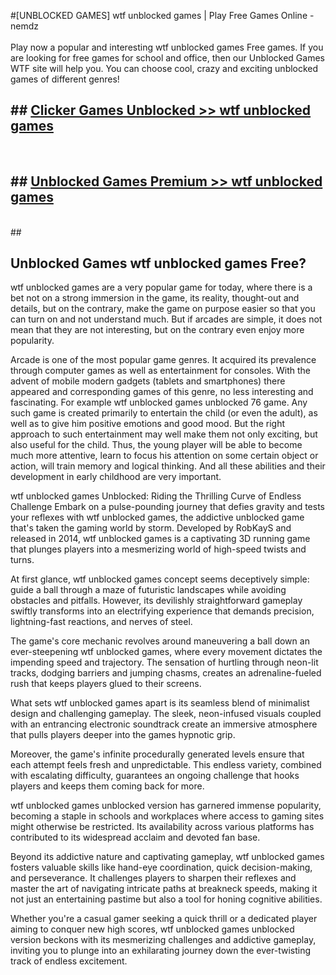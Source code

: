 #[UNBLOCKED GAMES] wtf unblocked games | Play Free Games Online - nemdz <br>
<br>
Play now a popular and interesting wtf unblocked games Free games. If you are looking for free games for school and office, then our Unblocked Games WTF site will help you. You can choose cool, crazy and exciting unblocked games of different genres!


## ##  [Clicker Games Unblocked >> wtf unblocked games](http://freeplayer.one?title=wtf_unblocked_games&ref=22)
  <br>

##  ## [Unblocked Games Premium >> wtf unblocked games](http://freeplayer.one?title=wtf_unblocked_games&ref=22)
  <br>
  ##



## Unblocked Games wtf unblocked games Free?

wtf unblocked games are a very popular game for today, where there is a bet not on a strong immersion in the game, its reality, thought-out and details, but on the contrary, make the game on purpose easier so that you can turn on and not understand much. But if arcades are simple, it does not mean that they are not interesting, but on the contrary even enjoy more popularity.

Arcade is one of the most popular game genres. It acquired its prevalence through computer games as well as entertainment for consoles. With the advent of mobile modern gadgets (tablets and smartphones) there appeared and corresponding games of this genre, no less interesting and fascinating. For example wtf unblocked games unblocked 76 game. Any such game is created primarily to entertain the child (or even the adult), as well as to give him positive emotions and good mood. But the right approach to such entertainment may well make them not only exciting, but also useful for the child. Thus, the young player will be able to become much more attentive, learn to focus his attention on some certain object or action, will train memory and logical thinking. And all these abilities and their development in early childhood are very important.

wtf unblocked games Unblocked: Riding the Thrilling Curve of Endless Challenge
Embark on a pulse-pounding journey that defies gravity and tests your reflexes with wtf unblocked games, the addictive unblocked game that's taken the gaming world by storm. Developed by RobKayS and released in 2014, wtf unblocked games is a captivating 3D running game that plunges players into a mesmerizing world of high-speed twists and turns.

At first glance, wtf unblocked games concept seems deceptively simple: guide a ball through a maze of futuristic landscapes while avoiding obstacles and pitfalls. However, its devilishly straightforward gameplay swiftly transforms into an electrifying experience that demands precision, lightning-fast reactions, and nerves of steel.

The game's core mechanic revolves around maneuvering a ball down an ever-steepening wtf unblocked games, where every movement dictates the impending speed and trajectory. The sensation of hurtling through neon-lit tracks, dodging barriers and jumping chasms, creates an adrenaline-fueled rush that keeps players glued to their screens.

What sets wtf unblocked games apart is its seamless blend of minimalist design and challenging gameplay. The sleek, neon-infused visuals coupled with an entrancing electronic soundtrack create an immersive atmosphere that pulls players deeper into the games hypnotic grip.

Moreover, the game's infinite procedurally generated levels ensure that each attempt feels fresh and unpredictable. This endless variety, combined with escalating difficulty, guarantees an ongoing challenge that hooks players and keeps them coming back for more.

wtf unblocked games unblocked version has garnered immense popularity, becoming a staple in schools and workplaces where access to gaming sites might otherwise be restricted. Its availability across various platforms has contributed to its widespread acclaim and devoted fan base.

Beyond its addictive nature and captivating gameplay, wtf unblocked games fosters valuable skills like hand-eye coordination, quick decision-making, and perseverance. It challenges players to sharpen their reflexes and master the art of navigating intricate paths at breakneck speeds, making it not just an entertaining pastime but also a tool for honing cognitive abilities.

Whether you're a casual gamer seeking a quick thrill or a dedicated player aiming to conquer new high scores, wtf unblocked games unblocked version beckons with its mesmerizing challenges and addictive gameplay, inviting you to plunge into an exhilarating journey down the ever-twisting track of endless excitement.